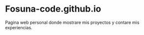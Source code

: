 # Fosuna-code.github.io
Pagina web personal donde mostrare mis proyectos y contare mis experiencias.
